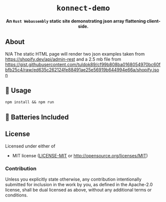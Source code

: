 <div align="center">
  <h1><code>konnect-demo</code></h1>
  <strong>An <code>Rust Webassembly</code> static site demonstrating json array flattening client-side.</strong>
</div>

## About

N/A
The static HTML page will render two json examples taken from https://shopify.dev/api/admin-rest and a 2.5 mb file from https://gist.githubusercontent.com/tuldok89/cf99b808ba0168054970bc60fbfb25c4/raw/ed635c262124fe88491ae25e56919b644994e66a/shopify.json


## 🚴 Usage

```
npm install && npm run 
```

## 🔋 Batteries Included


## License

Licensed under either of

* MIT license ([LICENSE-MIT](LICENSE-MIT) or http://opensource.org/licenses/MIT)

### Contribution

Unless you explicitly state otherwise, any contribution intentionally
submitted for inclusion in the work by you, as defined in the Apache-2.0
license, shall be dual licensed as above, without any additional terms or
conditions.
